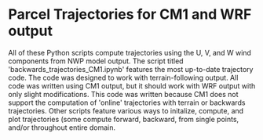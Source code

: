 # Parcel Trajectories for CM1 and WRF output
All of these Python scripts compute trajectories using the U, V, and W wind components from NWP model output. The script titled 'backwards_trajectories_CM1.ipynb' features the most up-to-date trajectory code. The code was designed to work with terrain-following output. All code was written using CM1 output, but it should work with WRF output with only slight modifications. This code was written because CM1 does not support the computation of 'online' trajectories with terrain or backwards trajectories. Other scripts feature various ways to initalize, compute, and plot trajectories (some compute forward, backward, from single points, and/or throughout entire domain. 
